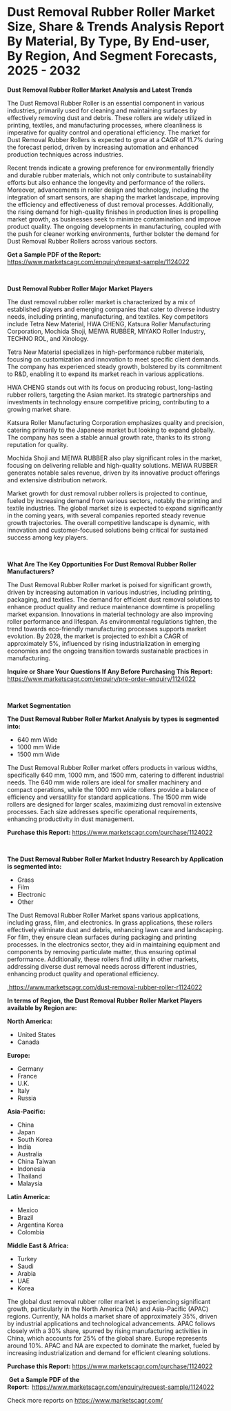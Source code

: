<p><h1>Dust Removal Rubber Roller Market Size, Share & Trends Analysis Report By Material, By Type, By End-user, By Region, And Segment Forecasts, 2025 - 2032</h1></p><p><strong>Dust Removal Rubber Roller Market Analysis and Latest Trends</strong></p>
<p><p>The Dust Removal Rubber Roller is an essential component in various industries, primarily used for cleaning and maintaining surfaces by effectively removing dust and debris. These rollers are widely utilized in printing, textiles, and manufacturing processes, where cleanliness is imperative for quality control and operational efficiency. The market for Dust Removal Rubber Rollers is expected to grow at a CAGR of 11.7% during the forecast period, driven by increasing automation and enhanced production techniques across industries.</p><p>Recent trends indicate a growing preference for environmentally friendly and durable rubber materials, which not only contribute to sustainability efforts but also enhance the longevity and performance of the rollers. Moreover, advancements in roller design and technology, including the integration of smart sensors, are shaping the market landscape, improving the efficiency and effectiveness of dust removal processes. Additionally, the rising demand for high-quality finishes in production lines is propelling market growth, as businesses seek to minimize contamination and improve product quality. The ongoing developments in manufacturing, coupled with the push for cleaner working environments, further bolster the demand for Dust Removal Rubber Rollers across various sectors.</p></p>
<p><strong>Get a Sample PDF of the Report:&nbsp;</strong> <a href="https://www.marketscagr.com/enquiry/request-sample/1124022?utm_campaign=2265&utm_medium=2&utm_source=Github&utm_content=ia&utm_term=09022025&utm_id=dust-removal-rubber-roller">https://www.marketscagr.com/enquiry/request-sample/1124022</a></p>
<p>&nbsp;</p>
<p><strong>Dust Removal Rubber Roller Major Market Players</strong></p>
<p><p>The dust removal rubber roller market is characterized by a mix of established players and emerging companies that cater to diverse industry needs, including printing, manufacturing, and textiles. Key competitors include Tetra New Material, HWA CHENG, Katsura Roller Manufacturing Corporation, Mochida Shoji, MEIWA RUBBER, MIYAKO Roller Industry, TECHNO ROL, and Xinology.</p><p>Tetra New Material specializes in high-performance rubber materials, focusing on customization and innovation to meet specific client demands. The company has experienced steady growth, bolstered by its commitment to R&D, enabling it to expand its market reach in various applications.</p><p>HWA CHENG stands out with its focus on producing robust, long-lasting rubber rollers, targeting the Asian market. Its strategic partnerships and investments in technology ensure competitive pricing, contributing to a growing market share.</p><p>Katsura Roller Manufacturing Corporation emphasizes quality and precision, catering primarily to the Japanese market but looking to expand globally. The company has seen a stable annual growth rate, thanks to its strong reputation for quality.</p><p>Mochida Shoji and MEIWA RUBBER also play significant roles in the market, focusing on delivering reliable and high-quality solutions. MEIWA RUBBER generates notable sales revenue, driven by its innovative product offerings and extensive distribution network.</p><p>Market growth for dust removal rubber rollers is projected to continue, fueled by increasing demand from various sectors, notably the printing and textile industries. The global market size is expected to expand significantly in the coming years, with several companies reported steady revenue growth trajectories. The overall competitive landscape is dynamic, with innovation and customer-focused solutions being critical for sustained success among key players.</p></p>
<p>&nbsp;</p>
<p><strong>What Are The Key Opportunities For Dust Removal Rubber Roller Manufacturers?</strong></p>
<p><p>The Dust Removal Rubber Roller market is poised for significant growth, driven by increasing automation in various industries, including printing, packaging, and textiles. The demand for efficient dust removal solutions to enhance product quality and reduce maintenance downtime is propelling market expansion. Innovations in material technology are also improving roller performance and lifespan. As environmental regulations tighten, the trend towards eco-friendly manufacturing processes supports market evolution. By 2028, the market is projected to exhibit a CAGR of approximately 5%, influenced by rising industrialization in emerging economies and the ongoing transition towards sustainable practices in manufacturing.</p></p>
<p><strong>Inquire or Share Your Questions If Any Before Purchasing This Report:</strong> <a href="https://www.marketscagr.com/enquiry/pre-order-enquiry/1124022?utm_campaign=2265&utm_medium=2&utm_source=Github&utm_content=ia&utm_term=09022025&utm_id=dust-removal-rubber-roller">https://www.marketscagr.com/enquiry/pre-order-enquiry/1124022</a></p>
<p>&nbsp;</p>
<p><strong>Market Segmentation</strong></p>
<p><strong>The Dust Removal Rubber Roller Market Analysis by types is segmented into:</strong></p>
<p><ul><li>640 mm Wide</li><li>1000 mm Wide</li><li>1500 mm Wide</li></ul></p>
<p><p>The Dust Removal Rubber Roller market offers products in various widths, specifically 640 mm, 1000 mm, and 1500 mm, catering to different industrial needs. The 640 mm wide rollers are ideal for smaller machinery and compact operations, while the 1000 mm wide rollers provide a balance of efficiency and versatility for standard applications. The 1500 mm wide rollers are designed for larger scales, maximizing dust removal in extensive processes. Each size addresses specific operational requirements, enhancing productivity in dust management.</p></p>
<p><strong>Purchase this Report:&nbsp;</strong><a href="https://www.marketscagr.com/purchase/1124022?utm_campaign=2265&utm_medium=2&utm_source=Github&utm_content=ia&utm_term=09022025&utm_id=dust-removal-rubber-roller">https://www.marketscagr.com/purchase/1124022</a></p>
<p>&nbsp;</p>
<p><strong>The Dust Removal Rubber Roller Market Industry Research by Application is segmented into:</strong></p>
<p><ul><li>Grass</li><li>Film</li><li>Electronic</li><li>Other</li></ul></p>
<p><p>The Dust Removal Rubber Roller Market spans various applications, including grass, film, and electronics. In grass applications, these rollers effectively eliminate dust and debris, enhancing lawn care and landscaping. For film, they ensure clean surfaces during packaging and printing processes. In the electronics sector, they aid in maintaining equipment and components by removing particulate matter, thus ensuring optimal performance. Additionally, these rollers find utility in other markets, addressing diverse dust removal needs across different industries, enhancing product quality and operational efficiency.</p></p>
<p><a href="https://www.marketscagr.com/dust-removal-rubber-roller-r1124022?utm_campaign=2265&utm_medium=2&utm_source=Github&utm_content=ia&utm_term=09022025&utm_id=dust-removal-rubber-roller">&nbsp;https://www.marketscagr.com/dust-removal-rubber-roller-r1124022</a></p>
<p><strong>In terms of Region, the Dust Removal Rubber Roller Market Players available by Region are:</strong></p>
<p>
    <p> <strong> North America: </strong>
        <ul>
            <li>United States</li>
            <li>Canada</li>
        </ul>
        </p> 
    <p> <strong> Europe: </strong>
        <ul>
            <li>Germany</li>
            <li>France</li>
            <li>U.K.</li>
            <li>Italy</li>
            <li>Russia</li>
        </ul>
        </p> 
    <p> <strong> Asia-Pacific: </strong>
        <ul>
            <li>China</li>
            <li>Japan</li>
            <li>South Korea</li>
            <li>India</li>
            <li>Australia</li>
            <li>China Taiwan</li>
            <li>Indonesia</li>
            <li>Thailand</li>
            <li>Malaysia</li>
        </ul>
        </p> 
    <p> <strong> Latin America: </strong>
        <ul>
            <li>Mexico</li>
            <li>Brazil</li>
            <li>Argentina Korea</li>
            <li>Colombia</li>
        </ul>
        </p> 
    <p> <strong> Middle East & Africa: </strong>
        <ul>
            <li>Turkey</li>
            <li>Saudi</li>
            <li>Arabia</li>
            <li>UAE</li>
            <li>Korea</li>
        </ul>
    </p>
    </p>
<p><p>The global dust removal rubber roller market is experiencing significant growth, particularly in the North America (NA) and Asia-Pacific (APAC) regions. Currently, NA holds a market share of approximately 35%, driven by industrial applications and technological advancements. APAC follows closely with a 30% share, spurred by rising manufacturing activities in China, which accounts for 25% of the global share. Europe represents around 10%. APAC and NA are expected to dominate the market, fueled by increasing industrialization and demand for efficient cleaning solutions.</p></p>
<p><strong>Purchase this Report: </strong><a href="https://www.marketscagr.com/purchase/1124022?utm_campaign=2265&utm_medium=2&utm_source=Github&utm_content=ia&utm_term=09022025&utm_id=dust-removal-rubber-roller">https://www.marketscagr.com/purchase/1124022</a></p>
<p>&nbsp;<strong>Get a Sample PDF of the Report:&nbsp;&nbsp;</strong><a href="https://www.marketscagr.com/enquiry/request-sample/1124022?utm_campaign=2265&utm_medium=2&utm_source=Github&utm_content=ia&utm_term=09022025&utm_id=dust-removal-rubber-roller">https://www.marketscagr.com/enquiry/request-sample/1124022</a></p>
<p><strong></strong></p>
<p>Check more reports on <a href="https://www.marketscagr.com/?utm_campaign=2265&utm_medium=2&utm_source=Github&utm_content=ia&utm_term=09022025&utm_id=dust-removal-rubber-roller">https://www.marketscagr.com/</a></p>